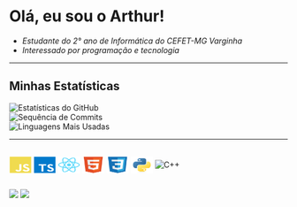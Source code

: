 # Olá, eu sou o Arthur! 

- *Estudante do 2° ano de Informática do CEFET-MG Varginha*<br>
- *Interessado por programação e tecnologia*

---

## Minhas Estatísticas

<div>
   <img src="https://github-readme-stats.vercel.app/api?username=ArthurMachado1&show_icons=true&theme=radical" alt="Estatísticas do GitHub" height="180em">
  <br>
  <img src="https://github-readme-streak-stats.herokuapp.com/?user=ArthurMachado1&theme=radical" alt="Sequência de Commits" height="180em">
  <br>

</div>

<div>
   <img src="https://github-readme-stats.vercel.app/api/top-langs/?username=ArthurMachado1&layout=compact&theme=radical" alt="Linguagens Mais Usadas" height="160em">
</div>

---

<div style="display: inline_block"><br>
  <img align="center" alt="Rafa-Js" height="30" width="40" src="https://raw.githubusercontent.com/devicons/devicon/master/icons/javascript/javascript-plain.svg">
  <img align="center" alt="Rafa-Ts" height="30" width="40" src="https://raw.githubusercontent.com/devicons/devicon/master/icons/typescript/typescript-plain.svg">
  <img align="center" alt="Rafa-React" height="30" width="40" src="https://raw.githubusercontent.com/devicons/devicon/master/icons/react/react-original.svg">
  <img align="center" alt="Rafa-HTML" height="30" width="40" src="https://raw.githubusercontent.com/devicons/devicon/master/icons/html5/html5-original.svg">
  <img align="center" alt="Rafa-CSS" height="30" width="40" src="https://raw.githubusercontent.com/devicons/devicon/master/icons/css3/css3-original.svg">
  <img align="center" alt="Rafa-Python" height="30" width="40" src="https://raw.githubusercontent.com/devicons/devicon/master/icons/python/python-original.svg">
  <img align="center" height="30" width="40" src="https://cdn.jsdelivr.net/gh/devicons/devicon/icons/cplusplus/cplusplus-original.svg" alt="C++">
</div>
  
  ##
 
<div> 
  <a href="https://instagram.com/arthur_machado._" target="_blank"><img src="https://img.shields.io/badge/-Instagram-%23E4405F?style=for-the-badge&logo=instagram&logoColor=white" target="_blank"></a>
  <a href = "mailto:arthurribeiromachado4@gmail.com"><img src="https://img.shields.io/badge/-Gmail-%23333?style=for-the-badge&logo=gmail&logoColor=white" target="_blank"></a>
</div>

